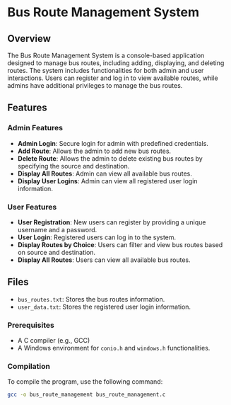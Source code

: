 # Bus Route Management System

## Overview

The Bus Route Management System is a console-based application designed to manage bus routes, including adding, displaying, and deleting routes. The system includes functionalities for both admin and user interactions. Users can register and log in to view available routes, while admins have additional privileges to manage the bus routes.

## Features

### Admin Features
- **Admin Login**: Secure login for admin with predefined credentials.
- **Add Route**: Allows the admin to add new bus routes.
- **Delete Route**: Allows the admin to delete existing bus routes by specifying the source and destination.
- **Display All Routes**: Admin can view all available bus routes.
- **Display User Logins**: Admin can view all registered user login information.

### User Features
- **User Registration**: New users can register by providing a unique username and a password.
- **User Login**: Registered users can log in to the system.
- **Display Routes by Choice**: Users can filter and view bus routes based on source and destination.
- **Display All Routes**: Users can view all available bus routes.

## Files

- `bus_routes.txt`: Stores the bus routes information.
- `user_data.txt`: Stores the registered user login information.



### Prerequisites

- A C compiler (e.g., GCC)
- A Windows environment for `conio.h` and `windows.h` functionalities.

### Compilation

To compile the program, use the following command:

```bash
gcc -o bus_route_management bus_route_management.c
